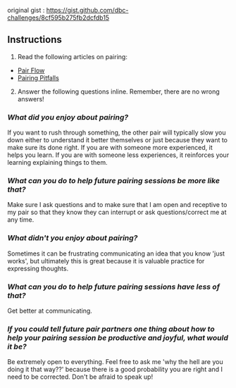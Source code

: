 original gist : https://gist.github.com/dbc-challenges/8cf595b275fb2dcfdb15

## Instructions
1. Read the following articles on pairing:
  * [Pair Flow](http://www.markhneedham.com/blog/2008/10/17/pair-programming-pair-flow/)
  * [Pairing Pitfalls](http://pragprog.com/magazines/2012-03/four-common-pairing-pitfalls-and-how-to-avoid-them) 
2. Answer the following questions inline. Remember, there are no wrong answers!

### *What did you enjoy about pairing?*

If you want to rush through something, the other pair will typically slow you down either to understand it better themselves or 
just because they want to make sure its done right. If you are with someone more experienced, it helps you learn. If you are 
with someone less experiences, it reinforces your learning explaining things to them.

### *What can you do to help future pairing sessions be more like that?*

Make sure I ask questions and to make sure that I am open and receptive to my pair so that they know they can interrupt
or ask questions/correct me at any time.

### *What didn't you enjoy about pairing?*

Sometimes it can be frustrating communicating an idea that you know 'just works', but ultimately this is great because it is 
valuable practice for expressing thoughts.

### *What can you do to help future pairing sessions have less of that?*

Get better at communicating.

### *If you could tell future pair partners one thing about how to help your pairing session be productive and joyful, what would it be?*

Be extremely open to everything. Feel free to ask me 'why the hell are you doing it that way??' because there is a good 
probability you are right and I need to be corrected. Don't be afraid to speak up!
